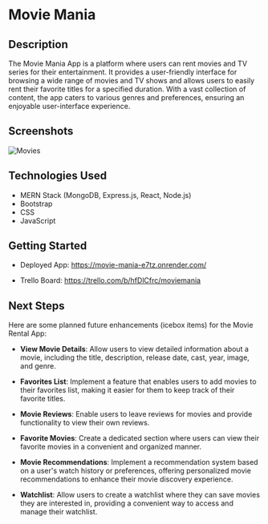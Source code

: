 # Movie Mania

## Description

The Movie Mania App is a platform where users can rent movies and TV series for their entertainment. It provides a user-friendly interface for browsing a wide range of movies and TV shows and allows users to easily rent their favorite titles for a specified duration. With a vast collection of content, the app caters to various genres and preferences, ensuring an enjoyable user-interface experience.

## Screenshots
![Movies](https://i.imgur.com/O3rQbFH.png)


## Technologies Used

- MERN Stack (MongoDB, Express.js, React, Node.js)
- Bootstrap
- CSS
- JavaScript


## Getting Started
- Deployed App: https://movie-mania-e7tz.onrender.com/ 

- Trello Board: https://trello.com/b/hfDlCfrc/moviemania


## Next Steps

Here are some planned future enhancements (icebox items) for the Movie Rental App:

- **View Movie Details**: Allow users to view detailed information about a movie, including the title, description, release date, cast, year, image, and genre.

- **Favorites List**: Implement a feature that enables users to add movies to their favorites list, making it easier for them to keep track of their favorite titles.

- **Movie Reviews**: Enable users to leave reviews for movies and provide functionality to view their own reviews.

- **Favorite Movies**: Create a dedicated section where users can view their favorite movies in a convenient and organized manner.

- **Movie Recommendations**: Implement a recommendation system based on a user's watch history or preferences, offering personalized movie recommendations to enhance their movie discovery experience.

- **Watchlist**: Allow users to create a watchlist where they can save movies they are interested in, providing a convenient way to access and manage their watchlist.